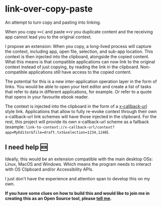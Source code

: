 # link-over-copy-paste

An attempt to turn copy and pasting into linking.

When you copy `⌘+C` and paste `⌘+V` you duplicate content and the receiving app cannot lead you to the original context.

I propose an extension: When you copy, a long-lived process will capture the context, including app, open file, selection, and sub-app location. This context is then injected into the clipboard, alongside the copied content. What this means is that compatible applications can now link to the original context instead of just copying, by reading the link in the clipboard. Non-compatible applications still have access to the copied content.

The potential for this is a new inter-application operation layer in the form of links. You would be able to open your text editor and create a list of tasks that refer to data in different applications, for example. Or refer to a quote that opens in your favourite ebook reader.

The context is injected into the clipboard in the form of a [x-callback-url](http://x-callback-url.com/) style link. Applications that allow to fully re-evoke context through their own x-callback-url link schemes will have those injected in the clipboard. For the rest, this project will provide its own x-callback-url scheme as a fallback (example: `link-to-context://x-callback-url/context?app=MyEditor&file=draft.txt&selection=1234,1240`).

## I need help 🆘

Ideally, this would be an extension compatible with the main desktop OSs: Linux, MacOS and Windows. Which means the program needs to interact with OS Clipboard and/or Accessibility APIs.

I just don't have the experience and attention span to develop this on my own.

**If you have some clues on how to build this and would like to join me in creating this as an Open Source tool, please [tell me](mailto:hibai.unzueta@hey.com).**
